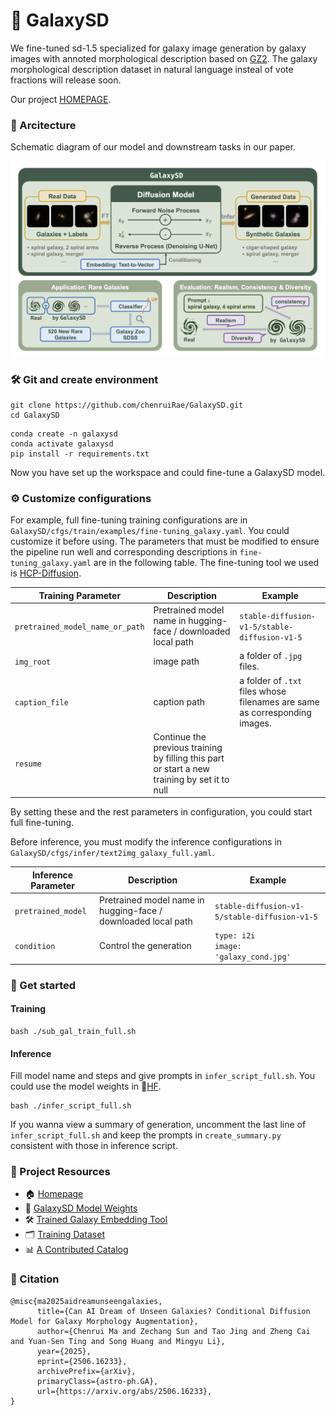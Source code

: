 # 🌌 GalaxySD
We fine-tuned sd-1.5 specialized for galaxy image generation by galaxy images with annoted morphological description based on [GZ2](https://arxiv.org/abs/1308.3496v2). The galaxy morphological description dataset in natural language insteal of vote fractions will release soon. 

Our project [HOMEPAGE](https://galaxysd-webpage.streamlit.app/).

### 🧠 Arcitecture

Schematic diagram of our model and downstream tasks in our paper.

![schema](schema_v2.png)

### 🛠️ Git and create environment

```
git clone https://github.com/chenruiRae/GalaxySD.git
cd GalaxySD
```

```
conda create -n galaxysd
conda activate galaxysd
pip install -r requirements.txt
```
Now you have set up the workspace and could fine-tune a GalaxySD model. 

### ⚙️ Customize configurations

For example, full fine-tuning training configurations are in `GalaxySD/cfgs/train/examples/fine-tuning_galaxy.yaml`. You could customize it before using. The parameters that must be modified to ensure the pipeline run well and corresponding descriptions in `fine-tuning_galaxy.yaml` are in the following table. The fine-tuning tool we used is [HCP-Diffusion](https://github.com/IrisRainbowNeko/HCP-Diffusion).

| Training Parameter             | Description                                | Example                   |
|--------------------|-------------------------------------|--------------------------|
| `pretrained_model_name_or_path` | Pretrained model name in hugging-face / downloaded local path                | `stable-diffusion-v1-5/stable-diffusion-v1-5` |
| `img_root`    | image path                              | a folder of `.jpg` files.                 |
| `caption_file`       | caption path                        | a folder of `.txt` files whose filenames are same as corresponding images.             |
| `resume` | Continue the previous training by filling this part or start a new training by set it to null                |                       |

By setting these and the rest parameters in configuration, you could start full fine-tuning.

Before inference, you must modify the inference configurations in `GalaxySD/cfgs/infer/text2img_galaxy_full.yaml`.

| Inference Parameter             | Description                                | Example                   |
|--------------------|-------------------------------------|--------------------------|
| `pretrained_model` | Pretrained model name in hugging-face / downloaded local path                | `stable-diffusion-v1-5/stable-diffusion-v1-5` |
| `condition`    | Control the generation                              | `type: i2i`<br>`image: 'galaxy_cond.jpg'`            |

### 🚀 Get started

#### Training
```
bash ./sub_gal_train_full.sh
```
#### Inference
Fill model name and steps and give prompts in `infer_script_full.sh`. You could use the model weights in 🤗[HF](https://huggingface.co/CosmosDream/GalaxySD).
```
bash ./infer_script_full.sh
```
If you wanna view a summary of generation, uncomment the last line of `infer_script_full.sh` and keep the prompts in `create_summary.py` consistent with those in inference script.


### 🔗 Project Resources
- 🏠 [Homepage](https://galaxysd-webpage.streamlit.app/)
- 🤗 [GalaxySD Model Weights](https://huggingface.co/CosmosDream/GalaxySD)
- 🛠️ [Trained Galaxy Embedding Tool](https://huggingface.co/CosmosDream/GalaxyEmb)
- 🗂️ [Training Dataset](https://zenodo.org/records/15669465)
- 📊 [A Contributed Catalog](https://zenodo.org/records/15636756)


### 📄 Citation
```
@misc{ma2025aidreamunseengalaxies,
      title={Can AI Dream of Unseen Galaxies? Conditional Diffusion Model for Galaxy Morphology Augmentation}, 
      author={Chenrui Ma and Zechang Sun and Tao Jing and Zheng Cai and Yuan-Sen Ting and Song Huang and Mingyu Li},
      year={2025},
      eprint={2506.16233},
      archivePrefix={arXiv},
      primaryClass={astro-ph.GA},
      url={https://arxiv.org/abs/2506.16233}, 
}
```

